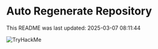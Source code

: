 # Auto Regenerate Repository

This README was last updated: 2025-03-07 08:11:44

 ![TryHackMe](https://tryhackme.com/badge/533634)